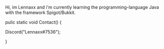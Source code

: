Hi, im Lennaxx and i'm currently learning the programming-language Java with the framework Spigot/Bukkit.

pulic static void Contact() {

Discord("Lennaxx#7536");

}

<!---
Lennaxx1/Lennaxx1 is a ✨ special ✨ repository because its `README.md` (this file) appears on your GitHub profile.
You can click the Preview link to take a look at your changes.
--->
